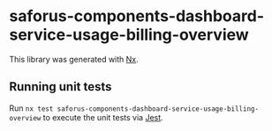 # saforus-components-dashboard-service-usage-billing-overview

This library was generated with [Nx](https://nx.dev).

## Running unit tests

Run `nx test saforus-components-dashboard-service-usage-billing-overview` to execute the unit tests via [Jest](https://jestjs.io).

